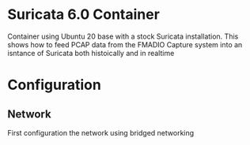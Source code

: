 # Suricata 6.0 Container

Container using Ubuntu 20 base with a stock Suricata installation. This shows how to feed PCAP data from the FMADIO Capture system into an isntance of Suricata both histoically and in realtime


# Configuration


## Network

First configuration the network using bridged networking

